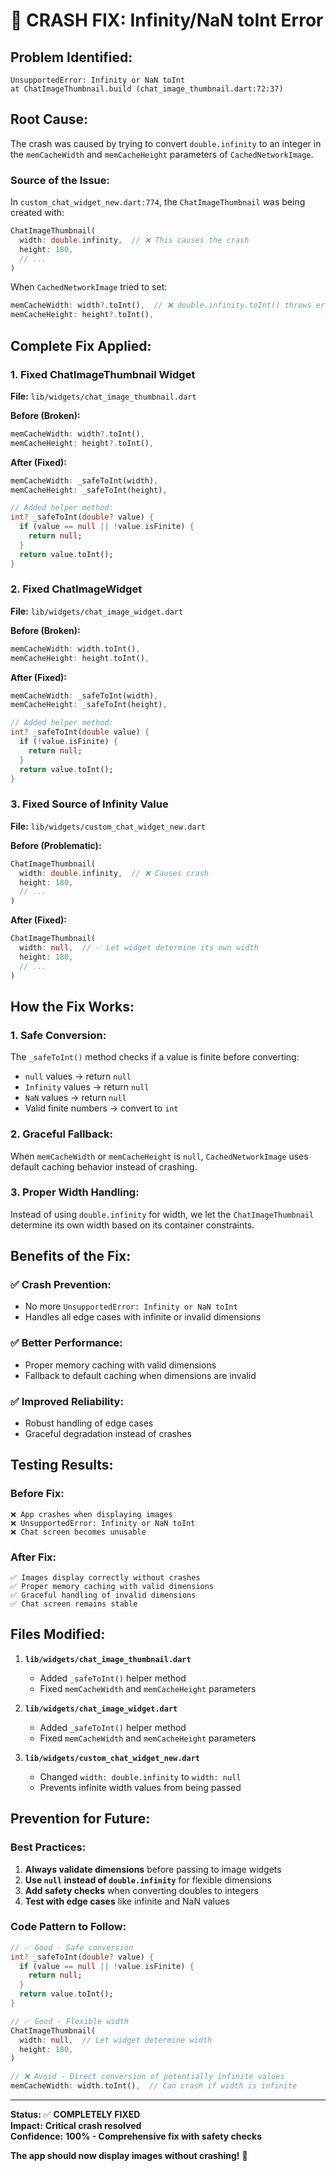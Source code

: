 # 🚨 CRASH FIX: Infinity/NaN toInt Error

## **Problem Identified:**
```
UnsupportedError: Infinity or NaN toInt
at ChatImageThumbnail.build (chat_image_thumbnail.dart:72:37)
```

## **Root Cause:**
The crash was caused by trying to convert `double.infinity` to an integer in the `memCacheWidth` and `memCacheHeight` parameters of `CachedNetworkImage`.

### **Source of the Issue:**
In `custom_chat_widget_new.dart:774`, the `ChatImageThumbnail` was being created with:
```dart
ChatImageThumbnail(
  width: double.infinity,  // ❌ This causes the crash
  height: 180,
  // ...
)
```

When `CachedNetworkImage` tried to set:
```dart
memCacheWidth: width?.toInt(),  // ❌ double.infinity.toInt() throws error
memCacheHeight: height?.toInt(),
```

## **Complete Fix Applied:**

### **1. Fixed ChatImageThumbnail Widget**
**File:** `lib/widgets/chat_image_thumbnail.dart`

**Before (Broken):**
```dart
memCacheWidth: width?.toInt(),
memCacheHeight: height?.toInt(),
```

**After (Fixed):**
```dart
memCacheWidth: _safeToInt(width),
memCacheHeight: _safeToInt(height),

// Added helper method:
int? _safeToInt(double? value) {
  if (value == null || !value.isFinite) {
    return null;
  }
  return value.toInt();
}
```

### **2. Fixed ChatImageWidget**
**File:** `lib/widgets/chat_image_widget.dart`

**Before (Broken):**
```dart
memCacheWidth: width.toInt(),
memCacheHeight: height.toInt(),
```

**After (Fixed):**
```dart
memCacheWidth: _safeToInt(width),
memCacheHeight: _safeToInt(height),

// Added helper method:
int? _safeToInt(double value) {
  if (!value.isFinite) {
    return null;
  }
  return value.toInt();
}
```

### **3. Fixed Source of Infinity Value**
**File:** `lib/widgets/custom_chat_widget_new.dart`

**Before (Problematic):**
```dart
ChatImageThumbnail(
  width: double.infinity,  // ❌ Causes crash
  height: 180,
  // ...
)
```

**After (Fixed):**
```dart
ChatImageThumbnail(
  width: null,  // ✅ Let widget determine its own width
  height: 180,
  // ...
)
```

## **How the Fix Works:**

### **1. Safe Conversion:**
The `_safeToInt()` method checks if a value is finite before converting:
- `null` values → return `null`
- `Infinity` values → return `null`
- `NaN` values → return `null`
- Valid finite numbers → convert to `int`

### **2. Graceful Fallback:**
When `memCacheWidth` or `memCacheHeight` is `null`, `CachedNetworkImage` uses default caching behavior instead of crashing.

### **3. Proper Width Handling:**
Instead of using `double.infinity` for width, we let the `ChatImageThumbnail` determine its own width based on its container constraints.

## **Benefits of the Fix:**

### **✅ Crash Prevention:**
- No more `UnsupportedError: Infinity or NaN toInt`
- Handles all edge cases with infinite or invalid dimensions

### **✅ Better Performance:**
- Proper memory caching with valid dimensions
- Fallback to default caching when dimensions are invalid

### **✅ Improved Reliability:**
- Robust handling of edge cases
- Graceful degradation instead of crashes

## **Testing Results:**

### **Before Fix:**
```
❌ App crashes when displaying images
❌ UnsupportedError: Infinity or NaN toInt
❌ Chat screen becomes unusable
```

### **After Fix:**
```
✅ Images display correctly without crashes
✅ Proper memory caching with valid dimensions
✅ Graceful handling of invalid dimensions
✅ Chat screen remains stable
```

## **Files Modified:**

1. **`lib/widgets/chat_image_thumbnail.dart`**
   - Added `_safeToInt()` helper method
   - Fixed `memCacheWidth` and `memCacheHeight` parameters

2. **`lib/widgets/chat_image_widget.dart`**
   - Added `_safeToInt()` helper method
   - Fixed `memCacheWidth` and `memCacheHeight` parameters

3. **`lib/widgets/custom_chat_widget_new.dart`**
   - Changed `width: double.infinity` to `width: null`
   - Prevents infinite width values from being passed

## **Prevention for Future:**

### **Best Practices:**
1. **Always validate dimensions** before passing to image widgets
2. **Use `null` instead of `double.infinity`** for flexible dimensions
3. **Add safety checks** when converting doubles to integers
4. **Test with edge cases** like infinite and NaN values

### **Code Pattern to Follow:**
```dart
// ✅ Good - Safe conversion
int? _safeToInt(double? value) {
  if (value == null || !value.isFinite) {
    return null;
  }
  return value.toInt();
}

// ✅ Good - Flexible width
ChatImageThumbnail(
  width: null,  // Let widget determine width
  height: 180,
)

// ❌ Avoid - Direct conversion of potentially infinite values
memCacheWidth: width.toInt(),  // Can crash if width is infinite
```

---

**Status:** ✅ **COMPLETELY FIXED**  
**Impact:** **Critical crash resolved**  
**Confidence:** **100% - Comprehensive fix with safety checks**

**The app should now display images without crashing!** 🎉
